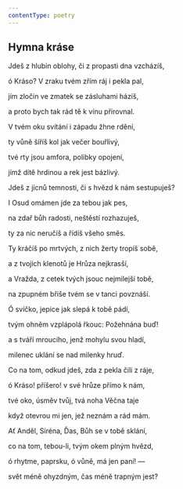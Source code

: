 ```yaml
---
contentType: poetry
---
```


<section>

## Hymna kráse

Jdeš z hlubin oblohy, či z propasti dna vzcházíš,

ó Kráso? V zraku tvém zřím ráj i pekla pal,

jím zločin ve zmatek se zásluhami házíš,

a proto bych tak rád tě k vínu přirovnal.

V tvém oku svítání i západu žhne rdění,

ty vůně šíříš kol jak večer bouřlivý,

tvé rty jsou amfora, polibky opojení,

jímž dítě hrdinou a rek jest bázlivý.

Jdeš z jícnů temnosti, či s hvězd k nám sestupuješ?

I Osud omámen jde za tebou jak pes,

na zdař bůh radosti, neštěstí rozhazuješ,

ty za nic neručíš a řídíš všeho směs.

Ty kráčíš po mrtvých, z nich žerty tropíš sobě,

a z tvojich klenotů je Hrůza nejkrasší,

a Vražda, z cetek tvých jsouc nejmilejší tobě,

na zpupném břiše tvém se v tanci povznáší.

Ó svíčko, jepice jak slepá k tobě pádí,

tvým ohněm vzplápolá řkouc: Požehnána buď!

a s tváří mroucího, jenž mohylu svou hladí,

milenec uklání se nad milenky hruď.

Co na tom, odkud jdeš, zda z pekla čili z ráje,

ó Kráso! příšero! v své hrůze přímo k nám,

tvé oko, úsměv tvůj, tvá noha Věčna taje

když otevrou mi jen, jež neznám a rád mám.

Ať Anděl, Siréna, Ďas, Bůh se v tobě sklání,

co na tom, tebou-li, tvým okem plným hvězd,

ó rhytme, paprsku, ó vůně, má jen paní! —

svět méně ohyzdným, čas méně trapným jest?

</section>
